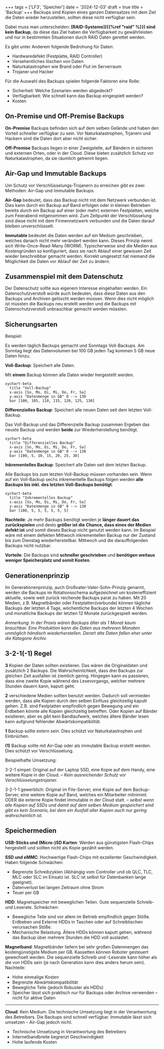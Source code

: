 +++
tags = ['LF3', 'Speicher']
date = '2024-12-03'
draft = true
title = 'Backup'
+++
Backups sind Kopien eines ganzen Datensatzes mit dem Ziel die Daten wieder herzustellen, sollten diese nicht verfügbar sein.

Dabei muss man unterscheiden: **[RAID-Systeme]({{%ref "raid" %}}) sind kein Backup**, da diese das Ziel haben die Verfügbarkeit zu gewährleisten und nur in bestimmten Situationen durch RAID Daten gerettet werden.

Es gibt unter Anderem folgende Bedrohung für Daten:

- Hardwaredefekt (Festplatte, RAID Controller)
- Versehentliches löschen von Daten
- Naturkatastrophen wie Brand oder Flut im Serverraum
- Trojaner und Hacker

Für die Auswahl des Backups spielen folgende Faktoren eine Rolle:

- Sicherheit: Welche Szenarien werden abgedeckt?
- Verfügbarkeit: Wie schnell kann das Backup eingespielt werden?
- Kosten

## On-Premise und Off-Premise Backups

**On-Premise** Backups befinden sich auf dem selben Gelände und haben den Vorteil schneller verfügbar zu sein. Vor Naturkatastrophen, Trjanern und Hackern sind die Daten dort aber nicht sicher.

**Off-Premise** Backups liegen in einer Zweigstelle, auf Bändern in sicheren und externen Orten, oder in der Cloud. Diese bieten zusätzlich Schutz vor Naturkatastrophen, da sie räumlich getrennt liegen.

## Air-Gap und Immutable Backups

Um Schutz vor Verschlüsselungs-Trojanern zu erreichen gibt es zwei Methoden: Air-Gap und Immutable Backups.

**Air-Gap** bedeutet, dass das Backup nicht mit dem Netzwerk verbunden ist. Dies kann durch ein Backup auf Band erfolgen oder in kleinen Betrieben bereits durch ein Backup auf einer (oder mehr) externen Festplatten, welche zum Feierabend mitgenommen wird. Zum Zeitpunkt der Verschlüsselung sind diese nicht mit dem Firmennetzwerk verbunden und die Daten darauf bleiben unverschlüsselt.

**Immutable** bedeutet die Daten werden auf ein Medium geschrieben, welches danach nicht mehr verändert werden kann. Dieses Prinzip nennt sich Write-Once-Read-Many (WORM). Typischerweise sind die Medien aus Kostengründen so konfiguriert, dass sie nach Ablauf einer gewissen Zeit wieder beschreibbar gemacht werden. Korrekt umgesetzt hat niemand die Möglichkeit die Daten vor Ablauf der Zeit zu ändern.

## Zusammenspiel mit dem Datenschutz

Der Datenschutz sollte aus eigenem Interesse eingehalten werden. Ein Datenschutzverstoß würde auch bedeuten, dass diese Daten aus den Backups und Archiven gelöscht werden müssen. Wenn dies nicht möglich ist müssten die Backups neu erstellt werden und die Backups mit Datenschutzverstoß unbrauchbar gemacht werden müssten.

## Sicherungsarten

Beispiel:

Es werden täglich Backups gemacht und Sonntags Voll-Backups. Am Sonntag liegt das Datenvolumen bei 100 GB jeden Tag kommen 5 GB neue Daten hinzu.

**Voll-Backup**: Speichert alle Daten.

Mit **einem** Backup können alle Daten wieder hergestellt werden.

```mermaid
xychart-beta
  title "Voll-Backup"
  x-axis [So, Mo, Di, Mi, Do, Fr, Sa]
  y-axis "Datenmenge in GB" 0 --> 130
  bar [100, 105, 110, 115, 120, 125, 130]
```

**Differenzielles Backup**: Speichert alle neuen Daten seit dem letzten Voll-Backup.

Das Voll-Backup und das Differenzielle Backup zusammen Ergeben das neuste Backup und werden **beide** zur Wiederherstellung benötigt.

```mermaid
xychart-beta
  title "Differenzielles Backup"
  x-axis [So, Mo, Di, Mi, Do, Fr, Sa]
  y-axis "Datenmenge in GB" 0 --> 130
  bar [100, 5, 10, 15, 20, 25, 30]
```

**Inkrementelles Backup**: Speichert alle Daten seit dem letzten Backup.

Alle Backups bis zum letzten Voll-Backup müssen vorhanden sein. Wenn auf ein Voll-Backup sechs inkrementelle Backups folgen werden **alle Backups bis inkl. des letzten Voll-Backups benötigt**.

```mermaid
xychart-beta
  title "Inkrementelles Backup"
  x-axis [So, Mo, Di, Mi, Do, Fr, Sa]
  y-axis "Datenmenge in GB" 0 --> 130
  bar [100, 5, 5, 5, 5, 5, 5]
```

**Nachteile**: Je mehr Backups benötigt werden je **länger dauert das zurückspielen** und desto **größer ist die Chance, dass eines der Medien defekt ist** und somit dieses Backup nicht genutzt werden kann. Im Beispiel wäre mit einem defekten Mittwoch inkrementellen Backup nur der Zustand bis zum Dienstag wiederherstellbar. Mittwoch und die darauffolgenden Backups nicht nutzbar.

**Vorteile**: Die Backups sind **schneller geschrieben** und **benötigen weitaus weniger Speicherplatz und somit Kosten**.

## Generationenprinzip

Im Generationenprinzip, auch Großvater-Vater-Sohn-Prinzip genannt, werden die Backups im Rotationsschema aufgezeichnet um kosteneffizient aktuelle, sowie weit zurück reichende Backups parat zu haben. Mit 20 Medien, z.B. Magnetbänder oder Festplatten(verbunde) können tägliche Backups der letzten 4 Tage, wöchentliche Backups der letzten 4 Wochen und monatliche Backups der letzten 12 Monate zurückgespielt werden.

*Anmerkung: In der Praxis wären Backups älter als 1 Monat kaum brauchbar. Eine Produktion kann die Daten aus mehreren Monaten unmöglich händisch wiederherstellen. Derart alte Daten fallen eher unter die Kategorie Archiv.*

## 3-2-1(-1) Regel

**3** Kopien der Daten sollten existieren. Das wären die Originaldaten und zusätzlich 2 Backups. Die Wahrscheinlichkeit, dass drei Backups zur gleichen Zeit ausfallen ist ziemlich gering. Hingegen kann es passieren, dass eine zweite Kopie während des Lesevorgangs, welcher mehrere Stunden dauern kann, kaputt geht.

**2** verschiedene Medien sollten benutzt werden. Dadurch soll vermieden werden, dass alle Kopien durch den selben Einfluss gleichzeitig kaputt gehen. Z.B. sind Festplatten empfindlich gegen Bewegung und ein Erdbeben könnte alle Kopien gleichzeitig betreffen. Oder Kopien auf Bänder existieren, aber es gibt kein Bandlaufwerk, welches ältere Bänder lesen kann aufgrund fehlender Abwärtskompatibilität.

**1** Backup sollte extern sein. Dies schützt vor Naturkatastrophen und Einbrüchen.

**(1)** Backup sollte mit Air-Gap oder als immutable Backup erstellt werden. Dies schützt vor Verschlüsselung.

Beispielhafte Umsetzung:

3-2-1 simpel: Original auf der Laptop SSD, eine Kopie auf dem Handy, eine weitere Kopie in der Cloud. – *Kein ausreichender Schutz vor Verschlüsselungstrojaner.*

3-2-1-1 gewerblich: Original im File-Server, eine Kopie auf dem Backup-Server, eine weitere Kopie auf Band, welches ein Mitarbeiter mitnimmt. ODER die externe Kopie findet immutable in der Cloud statt. – *selbst wenn alle Kopien auf SSDs und damit auf dem selben Medium gespeichert sind gibt es kein Scenario, bei dem ein Ausfall aller Kopien auch nur gering wahrscheinlich ist.*

## Speichermedien

**USB-Sticks und (Micro-)SD Karten**: Werden aus günstigsten Flash-Chips hergestellt und sollten nicht als Kopie gezählt werden.

**SSD und eMMC**: Hochwertige Flash-Chips mit exzellenter Geschwindigkeit. Haben folgende Schwächen:

- Begrenzte Schreibzyklen (Abhängig vom Controller und ob QLC, TLC, MLC oder SLC im Einsatz ist. SLC ist selbst für Datenbanken lange geeignet).
- Datenverlust bei langen Zeitraum ohne Strom
- Teuer per GB

**HDD**: Magnetspeicher mit beweglichen Teilen. Gute sequenzielle Schreib- und Leserate. Schwächen:

- Bewegliche Teile sind vor allem im Betrieb empfindlich gegen Stöße. Erdbeben und Externe HDDs in Taschen oder auf Schreibtischen verursachen Stöße.
- Mechanische Belastung. Ältere HDDs können kaputt gehen, während das Backup über mehrere Stunden die HDD voll auslastet.

**Magnetband**: Magnetbänder liefern bei sehr großen Datenmengen das kostengünstigste Medium per GB. Kassetten können Roboter gesteuert gewechselt werden. Die sequenzielle Schreib und -Leserate kann höher als die von HDDs sein (je nach Generation kann dies anders herum sein). Nachteile:

- Hohe einmalige Kosten
- Begrenzte Abwärtskompatibilität
- Bewegliche Teile (jedoch Robuster als HDDs)
- Speicher lässt sich praktisch nur für Backups oder Archive verwenden – nicht für aktive Daten

---

**Cloud**: Kein Medium. Die technische Umsetzung liegt in der Verantwortung des Betreibers. Die Backups sind schnell verfügbar. Immutable lässt sich umsetzen – Air-Gap jedoch nicht.

- Technische Umsetzung in Verantwortung des Betreibers
- Internetbandbreite begrenzt Geschwindigkeit
- Hohe laufende Kosten

